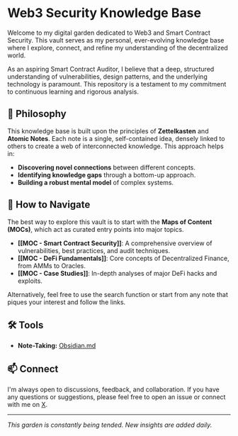 # Web3 Security Knowledge Base

Welcome to my digital garden dedicated to Web3 and Smart Contract Security. This vault serves as my personal, ever-evolving knowledge base where I explore, connect, and refine my understanding of the decentralized world.

As an aspiring Smart Contract Auditor, I believe that a deep, structured understanding of vulnerabilities, design patterns, and the underlying technology is paramount. This repository is a testament to my commitment to continuous learning and rigorous analysis.

## 🧠 Philosophy

This knowledge base is built upon the principles of **Zettelkasten** and **Atomic Notes**. Each note is a single, self-contained idea, densely linked to others to create a web of interconnected knowledge. This approach helps in:
- **Discovering novel connections** between different concepts.
- **Identifying knowledge gaps** through a bottom-up approach.
- **Building a robust mental model** of complex systems.

## 🧭 How to Navigate

The best way to explore this vault is to start with the **Maps of Content (MOCs)**, which act as curated entry points into major topics.

- **[[MOC - Smart Contract Security]]**: A comprehensive overview of vulnerabilities, best practices, and audit techniques.
- **[[MOC - DeFi Fundamentals]]**: Core concepts of Decentralized Finance, from AMMs to Oracles.
- **[[MOC - Case Studies]]**: In-depth analyses of major DeFi hacks and exploits.

Alternatively, feel free to use the search function or start from any note that piques your interest and follow the links.

## 🛠️ Tools

- **Note-Taking:** [Obsidian.md](https://obsidian.md/)

## 📫 Connect

I'm always open to discussions, feedback, and collaboration. If you have any questions or suggestions, please feel free to open an issue or connect with me on [X](https://x.com/Pexy404).

---
*This garden is constantly being tended. New insights are added daily.*
